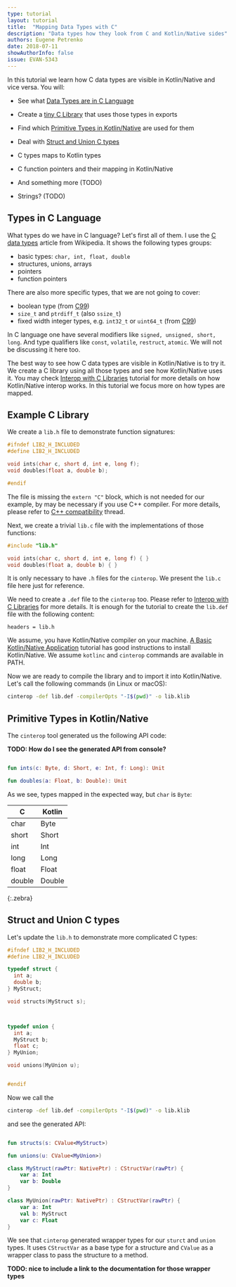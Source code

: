 ```yaml
---
type: tutorial
layout: tutorial
title:  "Mapping Data Types with C"
description: "Data types how they look from C and Kotlin/Native sides"
authors: Eugene Petrenko 
date: 2018-07-11
showAuthorInfo: false
issue: EVAN-5343
---
```



In this tutorial we learn how C data types are visible in Kotlin/Native and vice versa. You will: 
- See what [Data Types are in C Language](#types-in-c-language)
- Create a [tiny C Library](#example-c-library) that uses those types in exports
- Find which [Primitive Types in Kotlin/Native](#primitive-types-in-kotlinnative) are used for them
- Deal with [Struct and Union C types](#struct-and-union-c-types)

- C types maps to Kotlin types
- C function pointers and their mapping in Kotlin/Native
- And something more (TODO)
- Strings? (TODO)

## Types in C Language

What types do we have in C language? Let's first all of them. I use the
[C data types](https://en.wikipedia.org/wiki/C_data_types) article from Wikipedia.
It shows the following types groups:
- basic types: `char, int, float, double`
- structures, unions, arrays
- pointers
- function pointers

There are also more specific types, that we are not going to cover:
- boolean type (from [C99](https://en.wikipedia.org/wiki/C99))
- `size_t` and `ptrdiff_t` (also `ssize_t`)
- fixed width integer types, e.g. `int32_t` or `uint64_t` (from [C99](https://en.wikipedia.org/wiki/C99))

In C language one have several modifiers like `signed, unsigned, short, long`. And type qualifiers like 
`const`, `volatile`, `restruct`, `atomic`. We will not be discussing it here too.

The best way to see how C data types are visible in Kotlin/Native is to try it. We create a 
C library using all those types and see how Kotlin/Native uses it. You may check 
[Interop with C Libraries](interop-with-c.html) tutorial for more details on how 
Kotlin/Native interop works. In this tutorial we focus more on how types are mapped.  


## Example C Library

We create a `lib.h` file to demonstrate function signatures:
```c
#ifndef LIB2_H_INCLUDED
#define LIB2_H_INCLUDED

void ints(char c, short d, int e, long f);
void doubles(float a, double b);

#endif
```

The file is missing the `extern "C"` block, which is not needed for our example, by may be 
necessary if you use C++ compiler. For more details, please refer to
[C++ compatibility](https://stackoverflow.com/questions/1041866/what-is-the-effect-of-extern-c-in-c)
thread.

Next, we create a trivial `lib.c` file with the implementations of those functions:
```c
#include "lib.h"

void ints(char c, short d, int e, long f) { }
void doubles(float a, double b) { }

```

It is only necessary to have `.h` files for the `cinterop`. We present the `lib.c` file
here just for reference. 

We need to create a `.def` file to the `cinterop` too. Please refer to 
[Interop with C Libraries](interop-with-c.html) for more details. It is enough for
the tutorial to create the `lib.def` file with the following content:
```
headers = lib.h
```

We assume, you have Kotlin/Native compiler on your machine.
[A Basic Kotlin/Native Application](basic-kotlin-native-app.html#obtaining-the-compiler)
tutorial has good instructions to install Kotlin/Native.
We assume `kotlinc` and `cinterop` commands are available in PATH. 

Now we are ready to compile the library and to import it into Kotlin/Native. Let's 
call the following commands (in Linux or macOS):

```bash
cinterop -def lib.def -compilerOpts "-I$(pwd)" -o lib.klib
```

## Primitive Types in Kotlin/Native

The `cinterop` tool generated us the following API code:

**TODO: How do I see the generated API from console?**

```kotlin

fun ints(c: Byte, d: Short, e: Int, f: Long): Unit 

fun doubles(a: Float, b: Double): Unit 

```

As we see, types mapped in the expected way, but `char` is `Byte`:

| C | Kotlin |
|---|--------|
| char  | Byte |
| short | Short |
| int   | Int |
| long  | Long |
| float | Float |
| double | Double |
{:.zebra}


## Struct and Union C types

Let's update the `lib.h` to demonstrate more complicated C types:
```c
#ifndef LIB2_H_INCLUDED
#define LIB2_H_INCLUDED

typedef struct {
  int a;
  double b;
} MyStruct;

void structs(MyStruct s);



typedef union {
  int a;
  MyStruct b;
  float c;
} MyUnion;

void unions(MyUnion u);


#endif

``` 

Now we call the  

```bash
cinterop -def lib.def -compilerOpts "-I$(pwd)" -o lib.klib
```

and see the generated API:

```kotlin

fun structs(s: CValue<MyStruct>)

fun unions(u: CValue<MyUnion>)

class MyStruct(rawPtr: NativePtr) : CStructVar(rawPtr) {
    var a: Int
    var b: Double
}

class MyUnion(rawPtr: NativePtr) : CStructVar(rawPtr) {
    var a: Int
    val b: MyStruct
    var c: Float
}

```

We see that `cinterop` generated wrapper types for our `sturct` and `union` types. It uses `CStructVar` as a base type
for a structure and `CValue` as a wrapper class to pass the structure to a method.

**TODO: nice to include a link to the documentation for those wrapper types**

